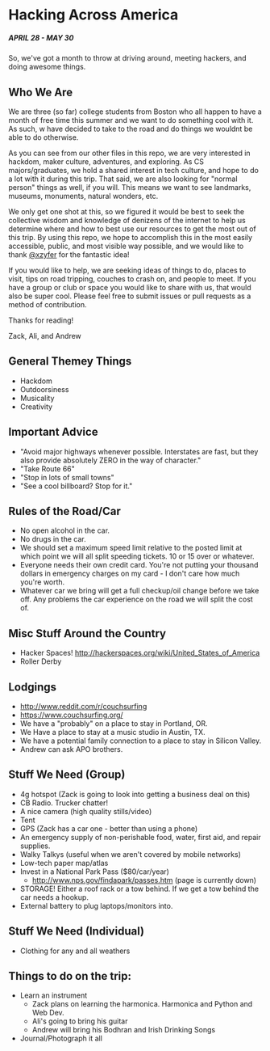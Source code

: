 Hacking Across America
======================
##### APRIL 28 - MAY 30

So, we've got a month to throw at driving around, meeting hackers, and doing awesome things.

## Who We Are
We are three (so far) college students from Boston who all happen to have a month of free time this summer
and we want to do something cool with it. As such, w have decided to take to the road and do things we wouldnt
be able to do otherwise.

As you can see from our other files in this repo, we are very interested in hackdom, maker culture, adventures,
and exploring. As CS majors/graduates, we hold a shared interest in tech culture, and hope to do a lot with it
during this trip. That said, we are also looking for "normal person" things as well, if you will. This means we
want to see landmarks, museums, monuments, natural wonders, etc.

We only get one shot at this, so we figured it would be best to seek the collective wisdom and knowledge of
denizens of the internet to help us determine where and how to best use our resources to get the most out of
this trip. By using this repo, we hope to accomplish this in the most easily accessible, public, and most visible
way possible, and we would like to thank [@xzyfer](https://github.com/xzyfer) for the fantastic idea!

If you would like to help, we are seeking ideas of things to do, places to visit, tips on road tripping,
couches to crash on, and people to meet. If you have a group or club or space you would like to share with us,
that would also be super cool. Please feel free to submit issues or pull requests as a method of contribution.

Thanks for reading!

Zack, Ali, and Andrew

## General Themey Things

* Hackdom
* Outdoorsiness
* Musicality
* Creativity


## Important Advice
* "Avoid major highways whenever possible.  Interstates are fast, but they also provide absolutely ZERO in the way of character."
* "Take Route 66"
* "Stop in lots of small towns"
* "See a cool billboard?  Stop for it."


## Rules of the Road/Car
* No open alcohol in the car.
* No drugs in the car.
* We should set a maximum speed limit relative to the posted limit at which point we will all split speeding tickets.  10 or 15 over or whatever.
* Everyone needs their own credit card.  You're not putting your thousand dollars in emergency charges on my card - I don't care how much you're worth.
* Whatever car we bring will get a full checkup/oil change before we take off.  Any problems the car experience on the road we will split the cost of.


## Misc Stuff Around the Country
* Hacker Spaces! http://hackerspaces.org/wiki/United_States_of_America
* Roller Derby

## Lodgings
* http://www.reddit.com/r/couchsurfing
* https://www.couchsurfing.org/
* We have a "probably" on a place to stay in Portland, OR.
* We Have a place to stay at a music studio in Austin, TX.
* We have a potential family connection to a place to stay in Silicon Valley.
* Andrew can ask APO brothers.


## Stuff We Need (Group)
* 4g hotspot (Zack is going to look into getting a business deal on this)
* CB Radio.  Trucker chatter!
* A nice camera (high quality stills/video)
* Tent
* GPS (Zack has a car one - better than using a phone)
* An emergency supply of non-perishable food, water, first aid, and repair supplies.
* Walky Talkys (useful when we aren't covered by mobile networks)
* Low-tech paper map/atlas
* Invest in a National Park Pass ($80/car/year)
    * http://www.nps.gov/findapark/passes.htm (page is currently down)
* STORAGE!  Either a roof rack or a tow behind.  If we get a tow behind the car needs a hookup.
* External battery to plug laptops/monitors into.

## Stuff We Need (Individual)
* Clothing for any and all weathers

## Things to do on the trip:
* Learn an instrument
    * Zack plans on learning the harmonica. Harmonica and Python and Web Dev.
    * Ali's going to bring his guitar
    * Andrew will bring his Bodhran and Irish Drinking Songs
* Journal/Photograph it all


